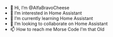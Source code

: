 - 👋 Hi, I’m @AlfaBravoCheese
- 👀 I’m interested in Home Assistant
- 🌱 I’m currently learning Home Assistant
- 💞️ I’m looking to collaborate on Home Assistant
- 📫 How to reach me Morse Code I'm that Old

<!---
AlfaBravoCheese/AlfaBravoCheese is a ✨ special ✨ repository because its `README.md` (this file) appears on your GitHub profile.
You can click the Preview link to take a look at your changes.
--->
